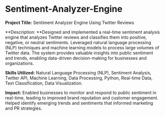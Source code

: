 # Sentiment-Analyzer-Engine
**Project Title:** Sentiment Analyzer Engine Using Twitter Reviews

**Description: **Designed and implemented a real-time sentiment analysis engine that analyzes Twitter reviews and classifies them into positive, negative, or neutral sentiments. Leveraged natural language processing (NLP) techniques and machine learning models to process large volumes of Twitter data. The system provides valuable insights into public sentiment and trends, enabling data-driven decision-making for businesses and organizations.

**Skills Utilized:** Natural Language Processing (NLP), Sentiment Analysis, Twitter API, Machine Learning, Data Processing, Python, Real-time Data, Text Classification, Data Visualization.

**Impact:** Enabled businesses to monitor and respond to public sentiment in real-time, leading to improved brand reputation and customer engagement. Helped identify emerging trends and sentiments that informed marketing and PR strategies.
